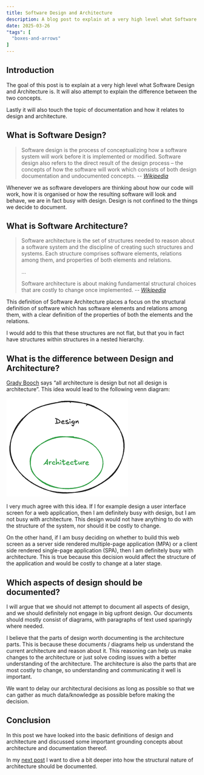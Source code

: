 ```yaml
---
title: Software Design and Architecture
description: A blog post to explain at a very high level what Software Design and Architecture is. It will also attempt to explain the difference between the two concepts.
date: 2025-03-26
"tags": [
  "boxes-and-arrows"
]
---
```


## Introduction

The goal of this post is to explain at a very high level what Software Design and Architecture is. It will also attempt to explain the difference between the two concepts.

Lastly it will also touch the topic of documentation and how it relates to design and architecture. 

## What is Software Design?

> Software design is the process of conceptualizing how a software system will work before it is implemented or modified. Software design also refers to the direct result of the design process – the concepts of how the software will work which consists of both design documentation and undocumented concepts.
> <cite>-- [Wikipedia](https://en.wikipedia.org/wiki/Software_design)</cite>

Whenever we as software developers are thinking about how our code will work, how it is organised or how the resulting software will look and behave, we are in fact busy with design. Design is not confined to the things we decide to document.

## What is Software Architecture?

> Software architecture is the set of structures needed to reason about a software system and the discipline of creating such structures and systems. Each structure comprises software elements, relations among them, and properties of both elements and relations.
>
> ...
> 
> Software architecture is about making fundamental structural choices that are costly to change once implemented.
> <cite>-- [Wikipedia](https://en.wikipedia.org/wiki/Software_architecture)</cite>

This definition of Software Architecture places a focus on the structural definition of software which has software elements and relations among them, with a clear definition of the properties of both the elements and the relations.

I would add to this that these structures are not flat, but that you in fact have structures within structures in a nested hierarchy.

## What is the difference between Design and Architecture?

[Grady Booch](https://en.wikipedia.org/wiki/Grady_Booch) says “all architecture is design but not all design is architecture”. This idea would lead to the following venn diagram:

![All architecture is design](all-architecture-is-design.png)

I very much agree with this idea. If I for example design a user interface screen for a web application, then I am definitely busy with design, but I am not busy with architecture. This design would not have anything to do with the structure of the system, nor should it be costly to change.

On the other hand, if I am busy deciding on whether to build this web screen as a server side rendered multiple-page application (MPA) or a client side rendered single-page application (SPA), then I am definitely busy with architecture. This is true because this decision would affect the structure of the application and would be costly to change at a later stage.

## Which aspects of design should be documented?

I will argue that we should not attempt to document all aspects of design, and we should definitely not engage in big upfront design. Our documents should mostly consist of diagrams, with paragraphs of text used sparingly where needed. 

I believe that the parts of design worth documenting is the architecture parts. This is because these documents / diagrams help us understand the current architecture and reason about it. This reasoning can help us make changes to the architecture or just solve coding issues with a better understanding of the architecture. The architecture is also the parts that are most costly to change, so understanding and communicating it well is important.

We want to delay our architectural decisions as long as possible so that we can gather as much data/knowledge as possible before making the decision.

## Conclusion

In this post we have looked into the basic definitions of design and architecture and discussed some important grounding concepts about architecture and documentation thereof.

In my [next post](/posts/boxes-and-arrows/) I want to dive a bit deeper into how the structural nature of architecture should be documented.